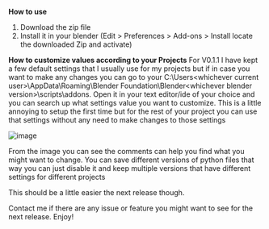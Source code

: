 **How to use**
1. Download the zip file
2. Install it in your blender (Edit > Preferences > Add-ons > Install locate the downloaded Zip and activate)

**How to customize values according to your Projects**
For V0.1.1 I have kept a few default settings that I usually use for my projects but if in case you want to make any changes you can go to your C:\Users\<whichever current user>\AppData\Roaming\Blender Foundation\Blender\<whichever blender version>\scripts\addons.
Open it in your text editor/ide of your choice and you can search up what settings value you want to customize. This is a little annoying to setup the first time but for the rest of your project you can use that settings without any need to make changes to those settings

![image](https://github.com/user-attachments/assets/8bc79e27-a969-4b37-91ec-b0c79e8c821f)

From the image you can see the comments can help you find what you might want to change.
You can save different versions of python files that way you can just disable it and keep multiple versions that have different settings for different projects

This should be a little easier the next release though.

Contact me if there are any issue or feature you might want to see for the next release. Enjoy!

